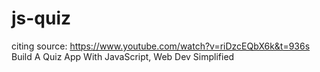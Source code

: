 # js-quiz
citing source: https://www.youtube.com/watch?v=riDzcEQbX6k&t=936s Build A Quiz App With JavaScript, Web Dev Simplified 